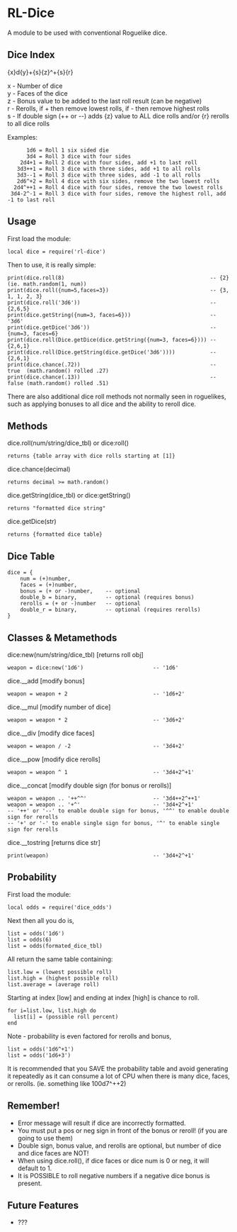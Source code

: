 RL-Dice
=======

A module to be used with conventional Roguelike dice.

Dice Index
----------

{x}d{y}+{s}{z}^+{s}{r}	

x - Number of dice  
y - Faces of the dice	 
z - Bonus value to be added to the last roll result (can be negative)	 
r - Rerolls, if + then remove lowest rolls, if - then remove highest rolls  
s - If double sign (++ or --) adds {z} value to ALL dice rolls and/or {r} rerolls to all dice rolls
	
Examples:
	
  	      1d6 = Roll 1 six sided die
		  3d4 = Roll 3 dice with four sides
	    2d4+1 = Roll 2 dice with four sides, add +1 to last roll
	   3d3++1 = Roll 3 dice with three sides, add +1 to all rolls
	   3d3--1 = Roll 3 dice with three sides, add -1 to all rolls
	   2d6^+2 = Roll 4 dice with six sides, remove the two lowest rolls
	  2d4^++1 = Roll 4 dice with four sides, remove the two lowest rolls
	 3d4-2^-1 = Roll 3 dice with four sides, remove the highest roll, add -1 to last roll


Usage
-----

First load the module:

    local dice = require('rl-dice')

Then to use, it is really simple:

    print(dice.roll(8)                                              -- {2} (ie. math.random(1, num))
    print(dice.roll({num=5,faces=3})                                -- {3, 1, 1, 2, 3}
    print(dice.roll('3d6'))                                         -- {2,6,5}
    print(dice.getString({num=3, faces=6}))                         -- '3d6'    
    print(dice.getDice('3d6'))                                      -- {num=3, faces=6}    
    print(dice.roll(Dice.getDice(dice.getString({num=3, faces=6}))) -- {2,6,1}
    print(dice.roll(Dice.getString(dice.getDice('3d6'))))           -- {2,6,1}
    print(dice.chance(.72))                                         -- true  (math.random() rolled .27)
    print(dice.chance(.13))                                         -- false (math.random() rolled .51)
There are also additional dice roll methods not normally seen in roguelikes, such as applying bonuses to all dice and the ability to reroll dice.

Methods
-------

dice.roll(num/string/dice_tbl) or dice:roll()

    returns {table array with dice rolls starting at [1]}

dice.chance(decimal)

    returns decimal >= math.random()

dice.getString(dice_tbl) or dice:getString()

    returns "formatted dice string"

dice.getDice(str)

    returns {formatted dice table}


Dice Table
----------

    dice = {
    	num = (+)number, 
    	faces = (+)number, 
    	bonus = (+ or -)number,    -- optional
    	double_b = binary,         -- optional (requires bonus)
    	rerolls = (+ or -)number   -- optional
    	double_r = binary,         -- optional (requires rerolls) 
    }

Classes & Metamethods
---------------------

dice:new(num/string/dice_tbl) [returns roll obj]

    weapon = dice:new('1d6')                      -- '1d6'

dice.__add [modify bonus]

    weapon = weapon + 2                           -- '1d6+2'

dice.__mul [modify number of dice]

    weapon = weapon * 2                           -- '3d6+2'
    
dice.__div [modify dice faces]

    weapon = weapon / -2                          -- '3d4+2'
    
dice.__pow [modify dice rerolls]

    weapon = weapon ^ 1                           -- '3d4+2^+1'

dice.__concat [modify double sign (for bonus or rerolls)]

    weapon = weapon .. '++^^'                     -- '3d4++2^++1'
    weapon = weapon .. '+^'                       -- '3d4+2^+1'
    -- '++' or '--' to enable double sign for bonus, '^^' to enable double sign for rerolls
    -- '+' or '-' to enable single sign for bonus, '^' to enable single sign for rerolls

dice.__tostring [returns dice str]

    print(weapon)                                 -- '3d4+2^+1'
    
	 
Probability
-----------

First load the module:

    local odds = require('dice_odds')

Next then all you do is,

    list = odds('1d6')
    list = odds(6)
    list = odds(formated_dice_tbl)
    
All return the same table containing:
    
    list.low = (lowest possible roll)
    list.high = (highest possible roll)
    list.average = (average roll)
    
Starting at index [low] and ending at index [high] is chance to roll.

    for i=list.low, list.high do 
      list[i] = (possible roll percent)
    end  

Note - probability is even factored for rerolls and bonus,

    list = odds('1d6^+1')
    list = odds('1d6+3')


It is recommended that you SAVE the probability table and avoid generating it repeatedly as it can consume a lot of CPU when there is many dice, faces, or rerolls.  (ie. something like 100d7^++2)
	 
Remember!
---------

* Error message will result if dice are incorrectly formatted.
* You must put a pos or neg sign in front of the bonus or reroll! (if you are going to use them)
* Double sign, bonus value, and rerolls are optional, but number of dice and dice faces are NOT!
* When using dice.roll(), if dice faces or dice num is 0 or neg, it will default to 1.
* It is POSSIBLE to roll negative numbers if a negative dice bonus is present.  

Future Features
---------------

* ???
